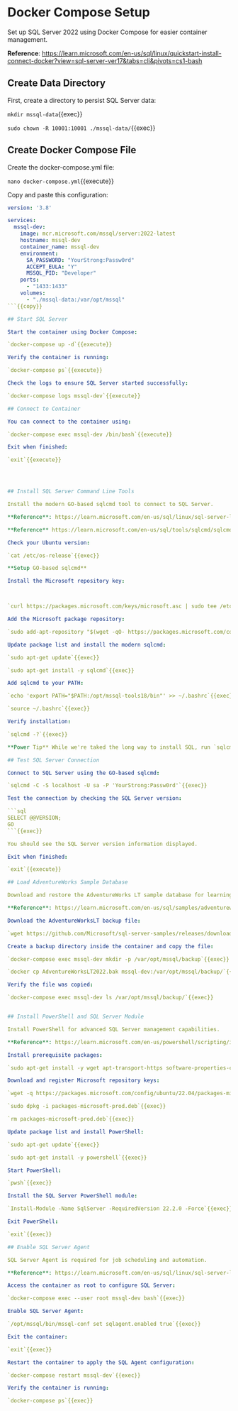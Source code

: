 # Docker Compose Setup

Set up SQL Server 2022 using Docker Compose for easier container management.

**Reference**: https://learn.microsoft.com/en-us/sql/linux/quickstart-install-connect-docker?view=sql-server-ver17&tabs=cli&pivots=cs1-bash

## Create Data Directory

First, create a directory to persist SQL Server data:

`mkdir mssql-data`{{exec}}

`sudo chown -R 10001:10001 ./mssql-data/`{{exec}}

## Create Docker Compose File

Create the docker-compose.yml file:

`nano docker-compose.yml`{{execute}}

Copy and paste this configuration:

```yaml
version: '3.8'

services:
  mssql-dev:
    image: mcr.microsoft.com/mssql/server:2022-latest
    hostname: mssql-dev
    container_name: mssql-dev
    environment:
      SA_PASSWORD: "YourStrong:Passw0rd"
      ACCEPT_EULA: "Y"
      MSSQL_PID: "Developer"
    ports:
      - "1433:1433"
    volumes:
      - "./mssql-data:/var/opt/mssql"
```{{copy}}

## Start SQL Server

Start the container using Docker Compose:

`docker-compose up -d`{{execute}}

Verify the container is running:

`docker-compose ps`{{execute}}

Check the logs to ensure SQL Server started successfully:

`docker-compose logs mssql-dev`{{execute}}

## Connect to Container

You can connect to the container using:

`docker-compose exec mssql-dev /bin/bash`{{execute}}

Exit when finished:

`exit`{{execute}}




## Install SQL Server Command Line Tools

Install the modern GO-based sqlcmd tool to connect to SQL Server.

**Reference**: https://learn.microsoft.com/en-us/sql/linux/sql-server-linux-setup-tools?view=sql-server-ver17&tabs=redhat-install

**Reference** https://learn.microsoft.com/en-us/sql/tools/sqlcmd/sqlcmd-utility?view=sql-server-ver17&tabs=go%2Cwindows-support&pivots=cs1-bash

Check your Ubuntu version:

`cat /etc/os-release`{{exec}}

**Setup GO-based sqlcmd**

Install the Microsoft repository key:



`curl https://packages.microsoft.com/keys/microsoft.asc | sudo tee /etc/apt/trusted.gpg.d/microsoft.asc`{{exec}}

Add the Microsoft package repository:

`sudo add-apt-repository "$(wget -qO- https://packages.microsoft.com/config/ubuntu/22.04/prod.list)"`{{exec}}

Update package list and install the modern sqlcmd:

`sudo apt-get update`{{exec}}

`sudo apt-get install -y sqlcmd`{{exec}}

Add sqlcmd to your PATH:

`echo 'export PATH="$PATH:/opt/mssql-tools18/bin"' >> ~/.bashrc`{{exec}}

`source ~/.bashrc`{{exec}}

Verify installation:

`sqlcmd -?`{{exec}}

**Power Tip** While we're taked the long way to install SQL, run `sqlcmd create mssql --accept-eula --using https://aka.ms/AdventureWorksLT.bak`to do it quickly.

## Test SQL Server Connection

Connect to SQL Server using the GO-based sqlcmd:

`sqlcmd -C -S localhost -U sa -P 'YourStrong:Passw0rd'`{{exec}}

Test the connection by checking the SQL Server version:

```sql
SELECT @@VERSION;
GO
```{{exec}}

You should see the SQL Server version information displayed.

Exit when finished:

`exit`{{execute}}

## Load AdventureWorks Sample Database

Download and restore the AdventureWorks LT sample database for learning purposes.

**Reference**: https://learn.microsoft.com/en-us/sql/samples/adventureworks-install-configure?view=sql-server-ver17&tabs=ssms

Download the AdventureWorksLT backup file:

`wget https://github.com/Microsoft/sql-server-samples/releases/download/adventureworks/AdventureWorksLT2022.bak`{{exec}}

Create a backup directory inside the container and copy the file:

`docker-compose exec mssql-dev mkdir -p /var/opt/mssql/backup`{{exec}}

`docker cp AdventureWorksLT2022.bak mssql-dev:/var/opt/mssql/backup/`{{exec}}

Verify the file was copied:

`docker-compose exec mssql-dev ls /var/opt/mssql/backup/`{{exec}}


## Install PowerShell and SQL Server Module

Install PowerShell for advanced SQL Server management capabilities.

**Reference**: https://learn.microsoft.com/en-us/powershell/scripting/install/install-ubuntu?view=powershell-7.5

Install prerequisite packages:

`sudo apt-get install -y wget apt-transport-https software-properties-common`{{exec}}

Download and register Microsoft repository keys:

`wget -q https://packages.microsoft.com/config/ubuntu/22.04/packages-microsoft-prod.deb`{{exec}}

`sudo dpkg -i packages-microsoft-prod.deb`{{exec}}

`rm packages-microsoft-prod.deb`{{exec}}

Update package list and install PowerShell:

`sudo apt-get update`{{exec}}

`sudo apt-get install -y powershell`{{exec}}

Start PowerShell:

`pwsh`{{exec}}

Install the SQL Server PowerShell module:

`Install-Module -Name SqlServer -RequiredVersion 22.2.0 -Force`{{exec}}

Exit PowerShell:

`exit`{{exec}}

## Enable SQL Server Agent

SQL Server Agent is required for job scheduling and automation.

**Reference**: https://learn.microsoft.com/en-us/sql/linux/sql-server-linux-configure-mssql-conf?view=sql-server-ver17

Access the container as root to configure SQL Server:

`docker-compose exec --user root mssql-dev bash`{{exec}}

Enable SQL Server Agent:

`/opt/mssql/bin/mssql-conf set sqlagent.enabled true`{{exec}}

Exit the container:

`exit`{{exec}}

Restart the container to apply the SQL Agent configuration:

`docker-compose restart mssql-dev`{{exec}}

Verify the container is running:

`docker-compose ps`{{exec}}
